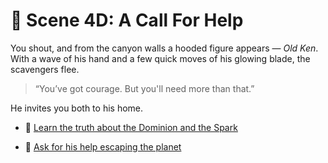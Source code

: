 
# 📣 Scene 4D: A Call For Help

You shout, and from the canyon walls a hooded figure appears — *Old Ken*. With a wave of his hand and a few quick moves of his glowing blade, the scavengers flee.

> “You’ve got courage. But you'll need more than that.”

He invites you both to his home.

- 🧠 [Learn the truth about the Dominion and the Spark](../space-battles/scene5D.md)

- 🧳 [Ask for his help escaping the planet](../space-battles/scene5C.md)
